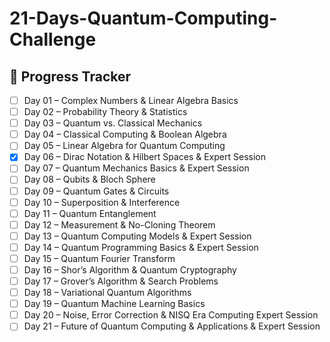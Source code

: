 # 21-Days-Quantum-Computing-Challenge

## 📌 Progress Tracker

- [ ] Day 01 – Complex Numbers & Linear Algebra Basics
- [ ] Day 02 – Probability Theory & Statistics
- [ ] Day 03 – Quantum vs. Classical Mechanics
- [ ] Day 04 – Classical Computing & Boolean Algebra
- [ ] Day 05 – Linear Algebra for Quantum Computing
- [X] Day 06 – Dirac Notation & Hilbert Spaces & Expert Session
- [ ] Day 07 – Quantum Mechanics Basics & Expert Session
- [ ] Day 08 – Qubits & Bloch Sphere
- [ ] Day 09 – Quantum Gates & Circuits
- [ ] Day 10 – Superposition & Interference
- [ ] Day 11 – Quantum Entanglement
- [ ] Day 12 – Measurement & No-Cloning Theorem
- [ ] Day 13 – Quantum Computing Models & Expert Session
- [ ] Day 14 – Quantum Programming Basics & Expert Session
- [ ] Day 15 – Quantum Fourier Transform
- [ ] Day 16 – Shor’s Algorithm & Quantum Cryptography
- [ ] Day 17 – Grover’s Algorithm & Search Problems
- [ ] Day 18 – Variational Quantum Algorithms
- [ ] Day 19 – Quantum Machine Learning Basics
- [ ] Day 20 – Noise, Error Correction & NISQ Era Computing Expert Session
- [ ] Day 21 – Future of Quantum Computing & Applications & Expert Session
